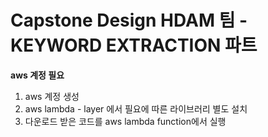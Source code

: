 # Capstone Design HDAM 팀 - KEYWORD EXTRACTION 파트

**aws 계정 필요**

1. aws 계정 생성
2. aws lambda - layer 에서 필요에 따른 라이브러리 별도 설치
3. 다운로드 받은 코드를 aws lambda function에서 실행
